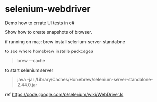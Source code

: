 # selenium-webdriver

Demo how to create UI tests in c#

Show how to create snapshots of browser.



if running on mac:
brew install selenium-server-standalone

to see where homebrew installs packcages
> brew --cache

to start selenium server
> java -jar /Library/Caches/Homebrew/selenium-server-standalone-2.44.0.jar


ref
https://code.google.com/p/selenium/wiki/WebDriverJs